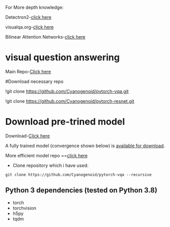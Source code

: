 
For More depth knowledge:

Detectron2-[click here](https://github.com/facebookresearch/detectron2)

visualqa.org-[click here](http://vqa.cloudcv.org/)

Bilinear Attention Networks-[click here](https://github.com/Cyanogenoid/vqa-counting)

# visual question answering

Main Repo-[Click here](https://github.com/Cyanogenoid)

#Download necessary repo

!git clone https://github.com/Cyanogenoid/pytorch-vqa.git

!git clone https://github.com/Cyanogenoid/pytorch-resnet.git

# Download pre-trined model
Download-[Click here](https://github.com/Cyanogenoid/pytorch-vqa/releases/download/v1.0/2017-08-04_00.55.19.pth)

A fully trained model (convergence shown below) is [available for download][5].

More efficient model repo ==[click here](https://github.com/Cyanogenoid/vqa-counting) 


- Clone repository which i have used:
```
git clone https://github.com/Cyanogenoid/pytorch-vqa --recursive
```

## Python 3 dependencies (tested on Python 3.8)

- torch
- torchvision
- h5py
- tqdm



[0]: https://arxiv.org/abs/1704.03162
[1]: https://github.com/pytorch/pytorch
[2]: http://visualqa.org/
[3]: https://github.com/ruotianluo/pytorch-resnet
[4]: http://visualqa.org/vqa_v1_download.html
[5]: https://github.com/Cyanogenoid/pytorch-vqa/releases
